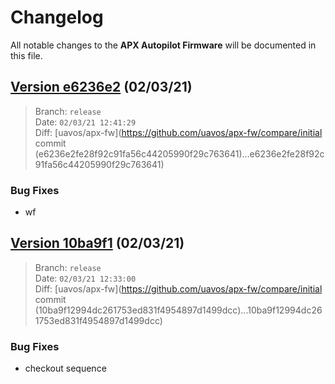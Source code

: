 # Changelog

All notable changes to the **APX Autopilot Firmware** will be documented in this file.

## [Version e6236e2](https://github.com/uavos/apx-fw/releases/tag/e6236e2) (02/03/21)

> Branch: `release`\
> Date: `02/03/21 12:41:29`\
> Diff: [uavos/apx-fw](https://github.com/uavos/apx-fw/compare/initial commit (e6236e2fe28f92c91fa56c44205990f29c763641)...e6236e2fe28f92c91fa56c44205990f29c763641)

### Bug Fixes
* wf

## [Version 10ba9f1](https://github.com/uavos/apx-fw/releases/tag/10ba9f1) (02/03/21)

> Branch: `release`\
> Date: `02/03/21 12:33:00`\
> Diff: [uavos/apx-fw](https://github.com/uavos/apx-fw/compare/initial commit (10ba9f12994dc261753ed831f4954897d1499dcc)...10ba9f12994dc261753ed831f4954897d1499dcc)

### Bug Fixes
* checkout sequence

